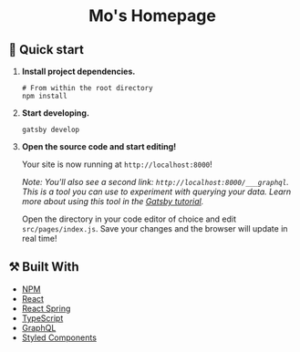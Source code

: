 <h1 align="center">
  Mo's Homepage
</h1>

## 🚀 Quick start

1.  **Install project dependencies.**

    ```shell
    # From within the root directory
    npm install
    ```

2.  **Start developing.**

    ```shell
    gatsby develop
    ```

3.  **Open the source code and start editing!**

    Your site is now running at `http://localhost:8000`!

    _Note: You'll also see a second link: _`http://localhost:8000/___graphql`_. This is a tool you can use to experiment with querying your data. Learn more about using this tool in the [Gatsby tutorial](https://www.gatsbyjs.com/tutorial/part-five/#introducing-graphiql)._

    Open the directory in your code editor of choice and edit `src/pages/index.js`. Save your changes and the browser will update in real time!

## ⚒️ Built With

- [NPM](https://www.npmjs.com/)
- [React](https://reactjs.org/)
- [React Spring](https://www.react-spring.io/)
- [TypeScript](https://www.typescriptlang.org/)
- [GraphQL](https://graphql.org/)
- [Styled Components](https://styled-components.com/)
